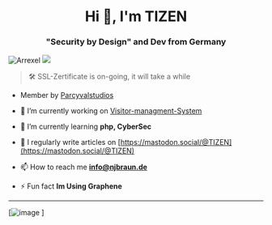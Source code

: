 <h1 align="center">Hi 👋, I'm TIZEN</h1>
<h3 align="center">"Security by Design" and Dev from Germany</h3>

![Arrexel](https://www.hackthebox.eu/badge/image/1783591)
<img src="https://uptime.betterstack.com/status-badges/v1/monitor/q0sj.svg" href="https://parcyvalstudios.com">
> 🛠️ SSL-Zertificate is on-going, it will take a while


- Member by [Parcyvalstudios](https://github.com/Parcyval-Studios)

- 🔭 I’m currently working on [Visitor-managment-System](https://github.com/T1z3n/Visitor-Management-System)
  
- 🌱 I’m currently learning **php, CyberSec**
  
- 📝 I regularly write articles on [https://mastodon.social/@TIZEN](https://mastodon.social/@TIZEN)

- 📫 How to reach me **info@njbraun.de**

- ⚡ Fun fact **Im Using Graphene**

---
[![image](https://github.com/user-attachments/assets/c96672b0-9871-4c51-8bf6-1cdee33bf756)
]

